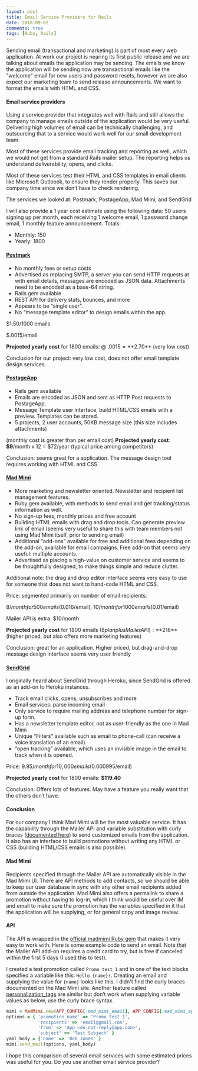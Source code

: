 ```yaml
---
layout: post
title: Email Service Providers for Rails
date: 2010-09-02
comments: true
tags: [Ruby, Rails]
---
```


Sending email (transactional and marketing) is part of most every web application. At work our project is nearing its first public release and we are talking about emails the application may be sending. The emails we know the application will be sending now are transactional emails like the "welcome" email for new users and password resets, however we are also expect our marketing team to send release announcements. We want to format the emails with HTML and CSS. 

#### Email service providers

Using a service provider that integrates well with Rails and still allows the company to manage emails outside of the application would be very useful. Delivering high volumes of email can be technically challenging, and outsourcing that to a service would work well for our small development team. 

Most of these services provide email tracking and reporting as well, which we would not get from a standard Rails mailer setup. The reporting helps us understand deliverability, opens, and clicks.

Most of these services test their HTML and CSS templates in email clients like Microsoft Outloook, to ensure they render properly. This saves our company time since we don’t have to check rendering.

The services we looked at: Postmark, PostageApp, Mad Mimi, and SendGrid

I will also provide a 1 year cost estimate using the following data:
50 users signing up per month, each receiving 1 welcome email, 1 password change email, 1 monthly feature announcement. Totals:

  - Monthly: 150
  - Yearly: 1800

#### [Postmark](http://postmarkapp.com/)

  - No monthly fees or setup costs
  - Advertised as replacing SMTP, a server you can send HTTP requests at with email details, messages are encoded as JSON data. Attachments need to be encoded as a base-64 string.
  - Rails gem available
  - REST API for delivery stats, bounces, and more
  - Appears to be “single user”.
  - No “message template editor” to design emails within the app.

$1.50/1000 emails

$.0015/email

**Projected yearly cost** for 1800 emails: @ $.0015 = **$2.70** (very low cost)

Conclusion for our project: very low cost, does not offer email template design services.

#### [PostageApp](http://postageapp.com/)

  - Rails gem available
  - Emails are encoded as JSON and sent as HTTP Post requests to PostageApp. 
  - Message Template user interface, build HTML/CSS emails with a preview. Templates can be stored.
   - 5 projects, 2 user accounts, 50KB message size (this size includes attachments)

(monthly cost is greater than per email cost)
**Projected yearly cost**: **$9**/month x 12 = $72/year (typical price among competitors)

Conclusion: seems great for a application. The message design tool requires working with HTML and CSS.

#### [Mad Mimi](http://madmimi.com/)

  - More marketing and newsletter oriented. Newsletter and recipient list management features. 
  - Ruby gem available, with methods to send email and get tracking/status information as well.
  - No sign-up fees, monthly prices and free account
  - Building HTML emails with drag and drop tools. Can generate preview link of email (seems very useful to share this with team members not using Mad Mimi itself, prior to sending email)
  - Additional “add-ons” available for free and additional fees depending on the add-on, available for email campaigns. Free add-on that seems very useful: multiple accounts.
  - Advertised as placing a high-value on customer service and seems to be thoughtfully designed, to make things simple and reduce clutter.

Additional note: the drag and drop editor interface seems very easy to use for someone that does not want to hand-code HTML and CSS.

Price: segmented primarily on number of email recipients:

$8/month for 500 emails ($0.016/email), $10/month for 1000 emails ($0.01/email)

Mailer API is extra: $10/month

**Projected yearly cost** for 1800 emails ($8 plan plus Mailer API): **$216**  (higher priced, but also offers more marketing features)

Conclusion: great for an application. Higher priced, but drag-and-drop message design interface seems very user friendly

#### [SendGrid](http://sendgrid.com/)

I originally heard about SendGrid through Heroku, since SendGrid is offered as an add-on to Heroku instances.
  - Track email clicks, opens, unsubscribes and more
  - Email services: parse incoming email
  - Only service to require mailing address and telephone number for sign-up form.
  - Has a newsletter template editor, not as user-friendly as the one in Mad Mimi
  - Unique “Filters” available such as email to phone-call (can receive a voice translation of an email).
  - “open tracking” available, which uses an invisible image in the email to track when it is opened.

Price: $9.95/month for 10,000 emails ($0.000995/email)

**Projected yearly cost** for 1800 emails: **$119.40**

Conclusion: Offers lots of features. May have a feature you really want that the others don’t have.

#### Conclusion

For our company I think Mad Mimi will be the most valuable service. It has the capability through the Mailer API and variable substitution with curly braces ([documented here](http://garbageburrito.com/blog/entry/235921/outsource-your-email-notifications-with-madmimis-mailer-api)) to send customized emails from the application. It also has an interface to build promotions without writing any HTML or CSS (building HTML/CSS emails is also possible).

#### Mad Mimi

Recipients specified through the Mailer API are automatically visible in the Mad Mimi UI. There are API methods to add contacts, so we should be able to keep our user database in sync with any other email recipients added from outside the application. Mad Mimi also offers a permalink to share a promotion without having to log-in, which I think would be useful over IM and email to make sure the promotion has the variables specified in it that the application will be supplying, or for general copy and image review.

#### API

The API is wrapped in the [official madmimi Ruby gem](http://github.com/madmimi/madmimi-gem) that makes it very easy to work with. Here is some example code to send an email. Note that the Mailer API add-on requires a credit card to try, but is free if canceled within the first 5 days (I used this to test).

I created a test promotion called `Promo test 1` and in one of the text blocks specified a variable like this: `Hello {name}!`. Creating an email and supplying the value for `{name}` looks like this. I didn't find the curly braces documented on the Mad Mimi site. Another feature called [personalization_tags](http://help.madmimi.com/personalization-tag/) are similar but don’t work when supplying variable values as below, use the curly brace syntax.

```ruby
mimi = MadMimi.new(APP_CONFIG[:mad_mimi_email], APP_CONFIG[:mad_mimi_api_key])
options = { 'promotion_name' => 'Promo test 1', 
            'recipients' => 'email@gmail.com', 
            'from' => 'App <do-not-reply@app.com>', 
            'subject' => 'Test Subject' }
yaml_body = {'name' => 'Bob Jones' }
mimi.send_mail(options, yaml_body)
```


I hope this comparison of several email services with some estimated prices was useful for you. Do you use another email service provider?

